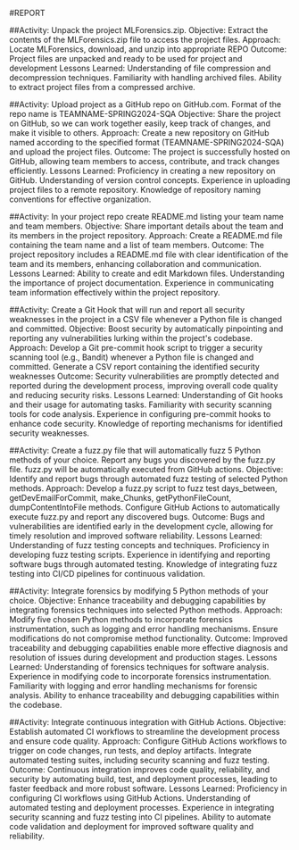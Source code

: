 #REPORT

##Activity: Unpack the project MLForensics.zip.
Objective: Extract the contents of the MLForensics.zip file to access the project files.
Approach: Locate MLForensics, download, and unzip into appropriate REPO
Outcome: Project files are unpacked and ready to be used for project and development
Lessons Learned:
    Understanding of file compression and decompression techniques. 
    Familiarity with handling archived files.
    Ability to extract project files from a compressed archive.

##Activity: Upload project as a GitHub repo on GitHub.com. Format of the repo name is TEAMNAME-SPRING2024-SQA
Objective: Share the project on GitHub, so we can work together easily, keep track of changes, and make it visible to others.
Approach: Create a new repository on GitHub named according to the specified format (TEAMNAME-SPRING2024-SQA) and upload the project files.
Outcome: The project is successfully hosted on GitHub, allowing team members to access, contribute, and track changes efficiently.
Lessons Learned:
    Proficiency in creating a new repository on GitHub.
    Understanding of version control concepts.
    Experience in uploading project files to a remote repository.
    Knowledge of repository naming conventions for effective organization.

##Activity: In your project repo create README.md listing your team name and team members.
Objective: Share important details about the team and its members in the project repository.
Approach: Create a README.md file containing the team name and a list of team members.
Outcome: The project repository includes a README.md file with clear identification of the team and its members, enhancing collaboration and communication.
Lessons Learned:
    Ability to create and edit Markdown files.
    Understanding the importance of project documentation.
    Experience in communicating team information effectively within the project repository.

##Activity: Create a Git Hook that will run and report all security weaknesses in the project in a CSV file whenever a Python file is changed and committed.
Objective: Boost security by automatically pinpointing and reporting any vulnerabilities lurking within the project's codebase.
Approach: Develop a Git pre-commit hook script to trigger a security scanning tool (e.g., Bandit) whenever a Python file is changed and committed. Generate a CSV report containing the identified security weaknesses
Outcome: Security vulnerabilities are promptly detected and reported during the development process, improving overall code quality and reducing security risks.
Lessons Learned:
    Understanding of Git hooks and their usage for automating tasks.
    Familiarity with security scanning tools for code analysis.
    Experience in configuring pre-commit hooks to enhance code security.
    Knowledge of reporting mechanisms for identified security weaknesses.

##Activity: Create a fuzz.py file that will automatically fuzz 5 Python methods of your choice. Report any bugs you discovered by the fuzz.py file. fuzz.py will be automatically executed from GitHub actions.
Objective: Identify and report bugs through automated fuzz testing of selected Python methods.
Approach: Develop a fuzz.py script to fuzz test days_between, getDevEmailForCommit, make_Chunks, getPythonFileCount, dumpContentIntoFile methods. Configure GitHub Actions to automatically execute fuzz.py and report any discovered bugs.
Outcome: Bugs and vulnerabilities are identified early in the development cycle, allowing for timely resolution and improved software reliability.
Lessons Learned:
    Understanding of fuzz testing concepts and techniques.
    Proficiency in developing fuzz testing scripts.
    Experience in identifying and reporting software bugs through automated testing.
    Knowledge of integrating fuzz testing into CI/CD pipelines for continuous validation.

##Activity: Integrate forensics by modifying 5 Python methods of your choice.
Objective: Enhance traceability and debugging capabilities by integrating forensics techniques into selected Python methods.
Approach: Modify five chosen Python methods to incorporate forensics instrumentation, such as logging and error handling mechanisms. Ensure modifications do not compromise method functionality.
Outcome: Improved traceability and debugging capabilities enable more effective diagnosis and resolution of issues during development and production stages.
Lessons Learned:
    Understanding of forensics techniques for software analysis.
    Experience in modifying code to incorporate forensics instrumentation.
    Familiarity with logging and error handling mechanisms for forensic analysis.
    Ability to enhance traceability and debugging capabilities within the codebase.

##Activity: Integrate continuous integration with GitHub Actions. 
Objective: Establish automated CI workflows to streamline the development process and ensure code quality.
Approach: Configure GitHub Actions workflows to trigger on code changes, run tests, and deploy artifacts. Integrate automated testing suites, including security scanning and fuzz testing.
Outcome: Continuous integration improves code quality, reliability, and security by automating build, test, and deployment processes, leading to faster feedback and more robust software.
Lessons Learned:
    Proficiency in configuring CI workflows using GitHub Actions.
    Understanding of automated testing and deployment processes.
    Experience in integrating security scanning and fuzz testing into CI pipelines.
    Ability to automate code validation and deployment for improved software quality and reliability.
